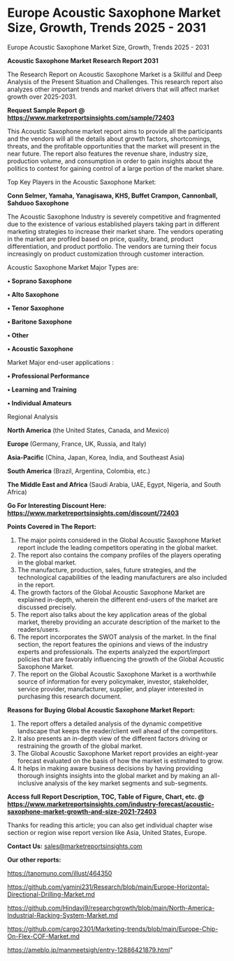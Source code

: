 # Europe Acoustic Saxophone Market Size, Growth, Trends 2025 - 2031
Europe Acoustic Saxophone Market Size, Growth, Trends 2025 - 2031

<strong>Acoustic Saxophone Market Research Report 2031</strong>

The Research Report on Acoustic Saxophone Market is a Skillful and Deep Analysis of the Present Situation and Challenges. This research report also analyzes other important trends and market drivers that will affect market growth over 2025-2031.

<strong>Request Sample Report @ <a href=https://www.marketreportsinsights.com/sample/72403>https://www.marketreportsinsights.com/sample/72403</a></strong>

This Acoustic Saxophone market report aims to provide all the participants and the vendors will all the details about growth factors, shortcomings, threats, and the profitable opportunities that the market will present in the near future. The report also features the revenue share, industry size, production volume, and consumption in order to gain insights about the politics to contest for gaining control of a large portion of the market share.

Top Key Players in the Acoustic Saxophone Market:

<strong>Conn Selmer, Yamaha, Yanagisawa, KHS, Buffet Crampon, Cannonball, Sahduoo Saxophone</strong>

The Acoustic Saxophone Industry is severely competitive and fragmented due to the existence of various established players taking part in different marketing strategies to increase their market share. The vendors operating in the market are profiled based on price, quality, brand, product differentiation, and product portfolio. The vendors are turning their focus increasingly on product customization through customer interaction.

Acoustic Saxophone Market Major Types are:

<strong>• Soprano Saxophone

• Alto Saxophone

• Tenor Saxophone

• Baritone Saxophone

• Other

• Acoustic Saxophone</strong>

Market Major end-user applications :

<strong>• Professional Performance

• Learning and Training

• Individual Amateurs</strong>

Regional Analysis

</u><strong><b>North America</b></strong> (the United States, Canada, and Mexico)

<strong><b>Europe </b></strong>(Germany, France, UK, Russia, and Italy)

<strong><b>Asia-Pacific</b></strong> (China, Japan, Korea, India, and Southeast Asia)

<strong><b>South America</b></strong> (Brazil, Argentina, Colombia, etc.)

<strong><b>The Middle East and Africa</b></strong> (Saudi Arabia, UAE, Egypt, Nigeria, and South Africa)

<strong>Go For Interesting Discount Here: <a href=https://www.marketreportsinsights.com/discount/72403>https://www.marketreportsinsights.com/discount/72403</a></strong>

<strong>Points Covered in The Report:</strong>
<ol>
  <li>The major points considered in the Global Acoustic Saxophone Market report include the leading competitors operating in the global market.</li>
  <li>The report also contains the company profiles of the players operating in the global market.</li>
  <li>The manufacture, production, sales, future strategies, and the technological capabilities of the leading manufacturers are also included in the report.</li>
  <li>The growth factors of the Global Acoustic Saxophone Market are explained in-depth, wherein the different end-users of the market are discussed precisely.</li>
  <li>The report also talks about the key application areas of the global market, thereby providing an accurate description of the market to the readers/users.</li>
  <li>The report incorporates the SWOT analysis of the market. In the final section, the report features the opinions and views of the industry experts and professionals. The experts analyzed the export/import policies that are favorably influencing the growth of the Global Acoustic Saxophone Market.</li>
  <li>The report on the Global Acoustic Saxophone Market is a worthwhile source of information for every policymaker, investor, stakeholder, service provider, manufacturer, supplier, and player interested in purchasing this research document.</li>
</ol>
<strong>Reasons for Buying Global Acoustic Saxophone Market Report:</strong>

<ol>
  <li>The report offers a detailed analysis of the dynamic competitive landscape that keeps the reader/client well ahead of the competitors.</li>
  <li>It also presents an in-depth view of the different factors driving or restraining the growth of the global market.</li>
  <li>The Global Acoustic Saxophone Market report provides an eight-year forecast evaluated on the basis of how the market is estimated to grow.</li>
  <li>It helps in making aware business decisions by having providing thorough insights insights into the global market and by making an all-inclusive analysis of the key market segments and sub-segments.</li>
</ol>
<strong>Access full Report Description, TOC, Table of Figure, Chart, etc. @ <a href=https://www.marketreportsinsights.com/industry-forecast/acoustic-saxophone-market-growth-and-size-2021-72403>https://www.marketreportsinsights.com/industry-forecast/acoustic-saxophone-market-growth-and-size-2021-72403</a></strong>


Thanks for reading this article; you can also get individual chapter wise section or region wise report version like Asia, United States, Europe.

<strong>Contact Us:</strong>
sales@marketreportsinsights.com

<strong>Our other reports:</strong>

<a href=https://tanomuno.com/illust/464350>https://tanomuno.com/illust/464350</a>

<a href=https://github.com/yamini231/Research/blob/main/Europe-Horizontal-Directional-Drilling-Market.md>https://github.com/yamini231/Research/blob/main/Europe-Horizontal-Directional-Drilling-Market.md</a>

<a href=https://github.com/Hindavi9/researchgrowth/blob/main/North-America-Industrial-Racking-System-Market.md>https://github.com/Hindavi9/researchgrowth/blob/main/North-America-Industrial-Racking-System-Market.md</a>

<a href=https://github.com/cargo2301/Marketing-trends/blob/main/Europe-Chip-On-Flex-COF-Market.md>https://github.com/cargo2301/Marketing-trends/blob/main/Europe-Chip-On-Flex-COF-Market.md</a>

<a href=https://ameblo.jp/manmeetsigh/entry-12886421879.html>https://ameblo.jp/manmeetsigh/entry-12886421879.html</a>"
